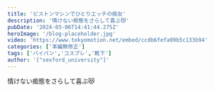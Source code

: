```yaml
---
title: 'ピストンマシンでひとりエッチの痴女'
description: '情けない痴態をさらして喜ぶ😻'
pubDate: '2024-03-06T14:41:44.275Z'
heroImage: '/blog-placeholder.jpg'
video: 'https://www.tokyomotion.net/embed/ccdb6fefa09b5c133b94'
categories: ['本編無修正']
tags: ['パイパン','コスプレ','靴下']
author: '["sexford_university"]'
---
```


情けない痴態をさらして喜ぶ😻




